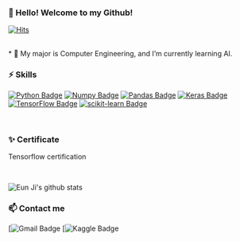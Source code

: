 ### 👋 Hello! Welcome to my Github! 
[![Hits](https://hits.seeyoufarm.com/api/count/incr/badge.svg?url=https%3A%2F%2Fgithub.com%2F4dv3ntur3%2Fhit-counter&count_bg=%2379C83D&title_bg=%23555555&icon=&icon_color=%23E7E7E7&title=hits&edge_flat=false)](https://hits.seeyoufarm.com)


<br />
 * 🌱 My major is Computer Engineering, and I’m currently learning AI.
 
 
 
<br />

### ⚡ Skills
[![Python Badge](https://img.shields.io/badge/Python-3776AB?logo=Python&logoColor=white)]()
[![Numpy Badge](https://img.shields.io/badge/Numpy-013243?logo=Numpy&logoColor=white)]() 
[![Pandas Badge](https://img.shields.io/badge/pandas-150458?logo=pandas&logoColor=white)]() 
[![Keras Badge](https://img.shields.io/badge/Keras-D00000?logo=Keras&logoColor=white)]() 
[![TensorFlow Badge](https://img.shields.io/badge/TensorFlow-FF6F00?logo=TensorFlow&logoColor=white)]()
[![scikit-learn Badge](https://img.shields.io/badge/scikit-learn-F7931E?logo=scikit-learn&logoColor=white)]()
<!--[![C++ Badge](https://img.shields.io/badge/C++-blue.svg?style=flat&logo=c%2B%2B)]()-->



<br />

### ✨ Certificate
Tensorflow certification

<br />

<!--
**4dventur3/4dventur3** is a ✨ _special_ ✨ repository because its `README.md` (this file) appears on your GitHub profile.

Here are some ideas to get you started:

- 🔭 I’m currently working on ...
- 🌱 I’m currently learning Python, Machine Learning, Deep Learning
- 💬 Ask me about ...
- 📫 How to reach me: ...
- 😄 Pronouns: ...
- ⚡ Fun fact: ...
-->

![Eun Ji's github stats](https://github-readme-stats.vercel.app/api?username=4dv3ntur3&show_icons=true&theme=radical)

### 📫 Contact me
[![Gmail Badge](https://img.shields.io/badge/Gmail-d14836?logo=Gmail&logoColor=white&link=mailto:allyep13.07@gmail.com)
[![Kaggle Badge](https://img.shields.io/badge/Kaggle-20BEFF?logo=Kaggle&logoColor=white&link=https://www.kaggle.com/pejepej)


